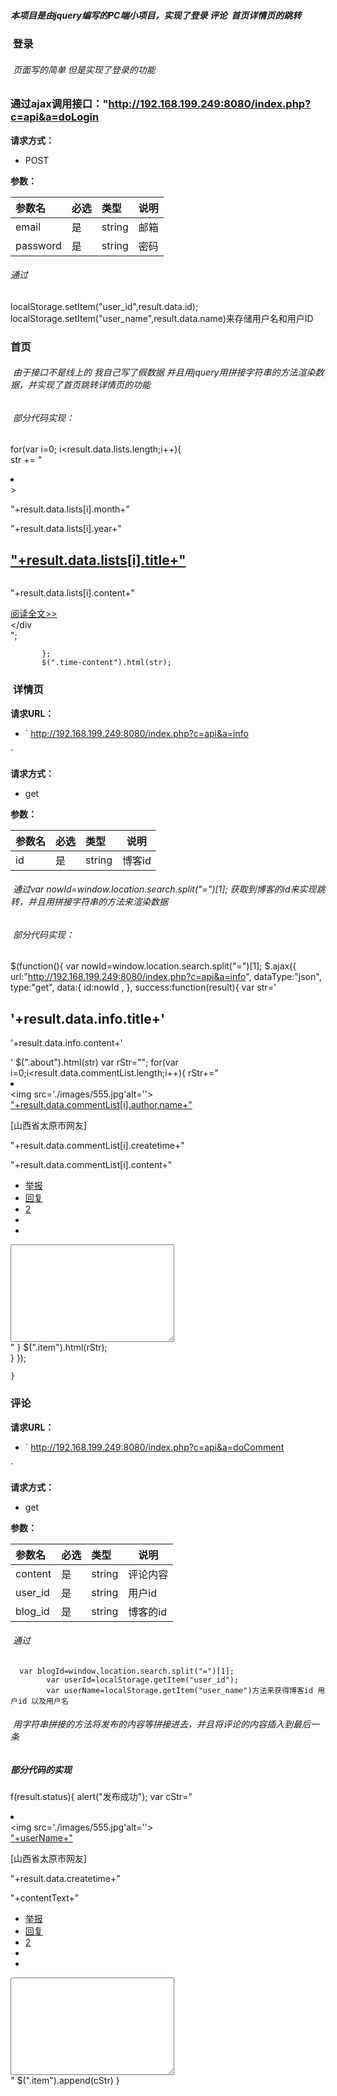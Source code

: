 #####  本项目是由jquery编写的PC端小项目，实现了登录 评论  首页详情页的跳转
###  登录 
######  页面写的简单 但是实现了登录的功能
###  通过ajax调用接口："http://192.168.199.249:8080/index.php?c=api&a=doLogin
  
**请求方式：**
- POST

**参数：** 

|参数名|必选|类型|说明|
|:----    |:---|:----- |-----   |
|email |是  |string |邮箱|
|password |是  |string |密码|
######  通过
localStorage.setItem("user_id",result.data.id);
localStorage.setItem("user_name",result.data.name)来存储用户名和用户ID

### 首页
######  由于接口不是线上的 我自己写了假数据 并且用jquery用拼接字符串的方法渲染数据，并实现了首页跳转详情页的功能
######  部分代码实现： 
for(var i=0; i<result.data.lists.length;i++){			   	
			    str += "<li class='time-box clearfix'><div>><div class='timer'><p>"+result.data.lists[i].month+"</p><p class='year'>"+result.data.lists[i].year+"</p></div><div class='icon'></div><div class='timed'><div class='timed-title'><h2><a href='#'>"+result.data.lists[i].title+"</a></h2></div><div class='time-img'><a href='#'><img src='./images/1.jpg' alt=''></a></div><div class='time-info'><p>"+result.data.lists[i].content+"</p><span><a href='./xiangqing.html?id="+result.data.lists[i].id+"'>阅读全文>></a></span></div></div></div</li>";
			   
		   };
		   $(".time-content").html(str);
###  详情页
**请求URL：** 
- ` http://192.168.199.249:8080/index.php?c=api&a=info 

 `
  
**请求方式：**
- get

**参数：** 

|参数名|必选|类型|说明|
|:----    |:---|:----- |-----   |
|id |是  |string |博客id|
######  通过var nowId=window.location.search.split("=")[1]; 获取到博客的id来实现跳转，并且用拼接字符串的方法来渲染数据
######  部分代码实现：
$(function(){
		var nowId=window.location.search.split("=")[1];
		$.ajax({
			url:"http://192.168.199.249:8080/index.php?c=api&a=info",
			dataType:"json",
            type:"get",
            data:{
            	id:nowId ,
            },
            success:function(result){
            	var str='<div class="title clearfix"><h2>'+result.data.info.title+'</h2><p>'+result.data.info.content+'</p></div>'
		       $(".about").html(str)
		       var rStr="";
		       for(var i=0;i<result.data.commentList.length;i++){
		       	 rStr+="<li class='clearfix'><div class='author'><div class='author-img'><img src='./images/555.jpg'alt=''></div><div class='name'><a href='#'>"+result.data.commentList[i].author.name+"</a></div><div class='address'><p>[山西省太原市网友]</p></div><div class='time clearfix'><p>"+result.data.commentList[i].createtime+"</p></div><div class='saying'><p>"+result.data.commentList[i].content+"</p></div><div class='tip'><ul><li class='inform'><a href='#'>举报</a></li><li class='replay'><a href='#'>回复</a></li><li class='zan'><a href='#'>2</a></li><li class='unzan'><a href='#'></a></li><li class='ying'><a href='#'></a></li></ul></div></div><div class='box1'><textarea name='' id='' cols='30' rows='10'></textarea></div></li>"
		       }
		       $(".item").html(rStr);	
		    }
		});
       
	}
  ### 评论
  **请求URL：** 
- ` http://192.168.199.249:8080/index.php?c=api&a=doComment 

 `
  
**请求方式：**
- get

**参数：** 

|参数名|必选|类型|说明|
|:----    |:---|:----- |-----   |
|content |是  |string |评论内容|
|user_id|是  |string |用户id|
|blog_id |是  |string |博客的id|
######  通过
      var blogId=window.location.search.split("=")[1];
			var userId=localStorage.getItem("user_id");
			var userName=localStorage.getItem("user_name")方法来获得博客id 用户id 以及用户名
 ######  用字符串拼接的方法将发布的内容等拼接进去，并且将评论的内容插入到最后一条
 ##### 部分代码的实现
 f(result.status){
						alert("发布成功");
					  var cStr="<li class='clearfix'><div class='author'><div class='author-img'><img src='./images/555.jpg'alt=''></div><div class='name'><a href='#'>"+userName+"</a></div><div class='address'><p>[山西省太原市网友]</p></div><div class='time clearfix'><p>"+result.data.createtime+"</p></div><div class='saying'><p>"+contentText+"</p></div><div class='tip'><ul><li class='inform'><a href='#'>举报</a></li><li class='replay'><a href='#'>回复</a></li><li class='zan'><a href='#'>2</a></li><li class='unzan'><a href='#'></a></li><li class='ying'><a href='#'></a></li></ul></div></div><div class='box1'><textarea name='' id='' cols='30' rows='10'></textarea></div></li>"
					    $(".item").append(cStr)	
					}

